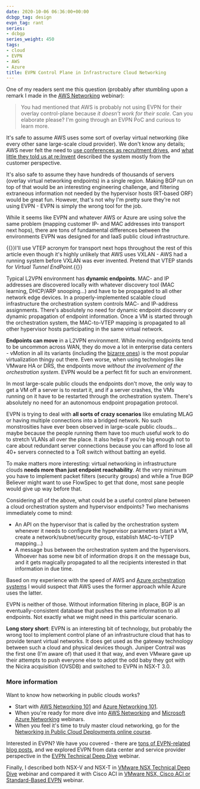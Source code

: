```yaml
---
date: 2020-10-06 06:36:00+00:00
dcbgp_tag: design
evpn_tag: rant
series:
- dcbgp
series_weight: 450
tags:
- cloud
- EVPN
- AWS
- Azure
title: EVPN Control Plane in Infrastructure Cloud Networking
---
```

One of my readers sent me this question (probably after stumbling upon a remark I made in the [AWS Networking](https://www.ipspace.net/Amazon_Web_Services_Networking) webinar):

> You had mentioned that AWS is probably not using EVPN for their overlay control-plane because _it doesn't work for their scale_. Can you elaborate please? I'm going through an EVPN PoC and curious to learn more.

It's safe to assume AWS uses some sort of overlay virtual networking (like every other sane large-scale cloud provider). We don't know any details; AWS never felt the need to [use conferences as recruitment drives](/2018/03/before-commenting-on-someone-mentioning/), and [what little they told us at re:Invent](/2018/10/figuring-out-aws-networking/) described the system mostly from the customer perspective.
<!--more-->
It's also safe to assume they have hundreds of thousands of servers (overlay virtual networking endpoints) in a single region. Making BGP run on top of that would be an interesting engineering challenge, and filtering extraneous information not needed by the hypervisor hosts (RT-based ORF) would be great fun. However, that's not why I'm pretty sure they're not using EVPN - EVPN is simply the wrong tool for the job.

While it seems like EVPN and whatever AWS or Azure are using solve the same problem (mapping customer IP- and MAC addresses into transport next hops), there are tons of fundamental differences between the environments EVPN was designed for and IaaS public cloud infrastructure.

{{<note note>}}I'll use VTEP acronym for transport next hops throughout the rest of this article even though it's highly unlikely that AWS uses VXLAN - AWS had a running system before VXLAN was ever invented. Pretend that VTEP stands for _Virtual Tunnel EndPoint_.{{</note>}}

Typical L2VPN environment has **dynamic endpoints**. MAC- and IP addresses are discovered locally with whatever discovery tool (MAC learning, DHCP/ARP snooping...) and have to be propagated to all other network edge devices. In a properly-implemented scalable cloud infrastructure the orchestration system controls MAC- and IP-address assignments. There's absolutely no need for dynamic endpoint discovery or dynamic propagation of endpoint information. Once a VM is started through the orchestration system, the MAC-to-VTEP mapping is propagated to all other hypervisor hosts participating in the same virtual network.

**Endpoints can move** in a L2VPN environment. While moving endpoints tend to be uncommon across WAN, they do move a lot in enterprise data centers - vMotion in all its variants (including the [bizarre ones](/2015/02/before-talking-about-vmotion-across/)) is the most popular virtualization thingy out there. Even worse, when using technologies like VMware HA or DRS, the endpoints move _without the involvement of the orchestration system_. EVPN would be a perfect fit for such an environment. 

In most large-scale public clouds the endpoints don't move, the only way to get a VM off a server is to restart it, and if a server crashes, the VMs running on it have to be restarted through the orchestration system. There's absolutely no need for an autonomous endpoint propagation protocol.

EVPN is trying to deal with **all sorts of crazy scenarios** like emulating MLAG or having multiple connections into a bridged network. No such monstrosities have ever been observed in large-scale public clouds... maybe because the people running them have too much useful work to do to stretch VLANs all over the place. It also helps if you're big enough not to care about redundant server connections because you can afford to lose all 40+ servers connected to a ToR switch without batting an eyelid.

To make matters more interesting: virtual networking in infrastructure clouds **needs more than just endpoint reachability**. At the very minimum you have to implement packet filters (security groups) and while a True BGP Believer might want to use FlowSpec to get that done, most sane people would give up way before that.

Considering all of the above, what could be a useful control plane between a cloud orchestration system and hypervisor endpoints? Two mechanisms immediately come to mind:

* An API on the hypervisor that is called by the orchestration system whenever it needs to configure the hypervisor parameters (start a VM, create a network/subnet/security group, establish MAC-to-VTEP mapping...)
* A message bus between the orchestration system and the hypervisors. Whoever has some new bit of information drops it on the message bus, and it gets magically propagated to all the recipients interested in that information in due time.

Based on my experience with the speed of AWS and [Azure orchestration systems](/2019/06/how-microsoft-azure-orchestration/) I would suspect that AWS uses the former approach while Azure uses the latter.

EVPN is neither of those. Without information filtering in place, BGP is an eventually-consistent database that pushes the same information to all endpoints. Not exactly what we might need in this particular scenario.

**Long story short**: EVPN is an interesting bit of technology, but probably the wrong tool to implement control plane of an infrastructure cloud that has to provide tenant virtual networks. It does get used as the gateway technology between such a cloud and physical devices though. Juniper Contrail was the first one (I'm aware of) that used it that way, and even VMware gave up their attempts to push everyone else to adopt the  odd baby they got with the Nicira acquisition (OVSDB) and switched to EVPN in NSX-T 3.0.

### More information

Want to know how networking in public clouds works? 

* Start with [AWS Networking 101](/2020/05/aws-networking-101/) and [Azure Networking 101](/2020/05/azure-networking-101/).
* When you're ready for more dive into [AWS Networking](https://www.ipspace.net/Amazon_Web_Services_Networking) and [Microsoft Azure Networking](https://www.ipspace.net/Microsoft_Azure_Networking) webinars.
* When you feel it's time to truly master cloud networking, go for the [Networking in Public Cloud Deployments online course](https://www.ipspace.net/PubCloud/).

Interested in EVPN? We have you covered - there are [tons of EVPN-related blog posts](/tag/evpn/), and we explored EVPN from data center and service provider perspective in the [EVPN Technical Deep Dive](https://www.ipspace.net/EVPN_Technical_Deep_Dive) webinar.

Finally, I described both NSX-V and NSX-T in [VMware NSX Technical Deep Dive](https://www.ipspace.net/VMware_NSX_Technical_Deep_Dive) webinar and compared it with Cisco ACI in [VMware NSX, Cisco ACI or Standard-Based EVPN](https://www.ipspace.net/VMware_NSX,_Cisco_ACI_or_Standard-Based_EVPN) webinar.